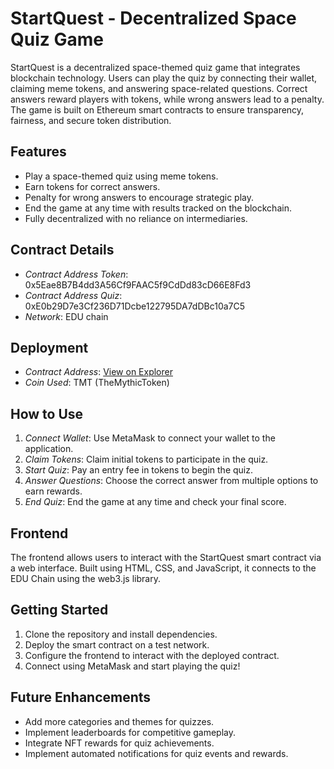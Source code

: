 # StartQuest - Decentralized Space Quiz Game

StartQuest is a decentralized space-themed quiz game that integrates blockchain technology. Users can play the quiz by connecting their wallet, claiming meme tokens, and answering space-related questions. Correct answers reward players with tokens, while wrong answers lead to a penalty. The game is built on Ethereum smart contracts to ensure transparency, fairness, and secure token distribution.

## Features
- Play a space-themed quiz using meme tokens.
- Earn tokens for correct answers.
- Penalty for wrong answers to encourage strategic play.
- End the game at any time with results tracked on the blockchain.
- Fully decentralized with no reliance on intermediaries.

## Contract Details
- *Contract Address Token*: 0x5Eae8B7B4dd3A56Cf9FAAC5f9CdDd83cD66E8Fd3
- *Contract Address Quiz*: 0xE0b29D7e3Cf236D71Dcbe122795DA7dDBc10a7C5
- *Network*: EDU chain

## Deployment
- *Contract Address*: [View on Explorer](https://edu-chain-testnet.blockscout.com/address/0x5Eae8B7B4dd3A56Cf9FAAC5f9CdDd83cD66E8Fd3)
- *Coin Used*: TMT (TheMythicToken)

## How to Use
1. *Connect Wallet*: Use MetaMask to connect your wallet to the application.
2. *Claim Tokens*: Claim initial tokens to participate in the quiz.
3. *Start Quiz*: Pay an entry fee in tokens to begin the quiz.
4. *Answer Questions*: Choose the correct answer from multiple options to earn rewards.
5. *End Quiz*: End the game at any time and check your final score.

## Frontend
The frontend allows users to interact with the StartQuest smart contract via a web interface. Built using HTML, CSS, and JavaScript, it connects to the EDU Chain using the web3.js library.

## Getting Started
1. Clone the repository and install dependencies.
2. Deploy the smart contract on a test network.
3. Configure the frontend to interact with the deployed contract.
4. Connect using MetaMask and start playing the quiz!

## Future Enhancements
- Add more categories and themes for quizzes.
- Implement leaderboards for competitive gameplay.
- Integrate NFT rewards for quiz achievements.
- Implement automated notifications for quiz events and rewards.
